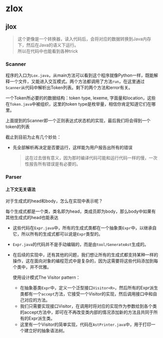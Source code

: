# zlox

## jlox
>这个更像是一个转换器，读入代码后，会将对应的数据转换到Java内存下，然后在Java的语义下运行。  
>所以在代码中也能看到各种trick

### Scanner

程序的入口为`Lox.java`，从main方法可以看到这个程序就像Python一样，既能解释一个文件，又能进入交互模式。两个方法都调用了方法`run`，在这里通过`Scanner`从代码中解析出Token列表。剩下的两个方法和error有关。

一个Token所必要的的数据结构：token type, lexeme, 字面量和location，这些在`Token.java`中被组织，这里的token type是枚举量，相信你肯定知道它们在哪里。

上面提到的Scanner即一个正则表达式状态机的实现，最后我们将会得到一个token的列表


截止到目前为止有几个妙处：
+ 先全部解析再决定是否要运行，这样能为用户报告出所有的错误
    >这在过去很有意义，因为那时编译代码可能和运行代码一样的慢，一次性报告所有错误是有必要的。

### Parser

#### 上下文无关语法

对于生成式的head和body，怎么在实现中表示呢？

每个生成式都是一个类，类名即为head，类成员即为body，那么body中如果有其他生成式的head也能表达

+ 这些代码在`Expr.java`中，所有的生成式类都在一个抽象类`Expr`中，以继承自它，所以所有的生成式都可以说是`Expr`类型的。

+ `Expr.java`的代码并不是手动编辑的，而是由`tool/GenerateAst`生成的。

+ 在后续的实现中，还有其他的问题，我们想让所有的生成式都支持某种一样的操作，这在面向对象的编程范式中是复杂的，因为这需要将这些代码添加到每个类中，并不优雅。  

    使用设计模式The Visitor pattern：
    
    + 在抽象基类`Expr`中，定义一个泛型接口`Visitor<R>`，然后所有的Expr派生类都有一个`accept`方法，它接受一个Visitor的实现，然后调用接口中和自己对应的方法。
    + 我们只需要实现接口Visitor，在调用时将对应的实现作为参数给到各个类的accept方法中，即可在不再改变类内部的情况添加新的方法且共同于所有的Expr派生类。
    + 这里有一个Visitor的简单实现，代码在`AstPrinter.java`中，用于打印一个建立好的抽象语法树。

